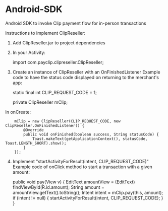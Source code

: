 Android-SDK
===========

Android SDK to invoke Clip payment flow for in-person transactions


Instructions to implement ClipReseller:

1. Add ClipReseller.jar to project dependencies
  
2. In your Activity:
  
    import com.payclip.clipreseller.ClipReseller;

3. Create an instance of ClipReseller with an OnFinishedListener
  Example code to have the status code displayed on returning to the merchant's app:

      static final int CLIP_REQUEST_CODE = 1;
      
      private ClipReseller mClip;
    
  In onCreate:

        mClip = new ClipReseller(CLIP_REQUEST_CODE, new ClipReseller.OnFinishedListener() {
            @Override
            public void onFinished(boolean success, String statusCode) {
                Toast.makeText(getApplicationContext(), statusCode, Toast.LENGTH_SHORT).show();
            }
        });

4. Implement "startActivityForResult(intent, CLIP_REQUEST_CODE)"
  Example code of onClick method to start a transaction with a given amount:

      public void pay(View v) {
          EditText amountView = (EditText) findViewById(R.id.amount);
          String amount = amountView.getText().toString();
          Intent intent = mClip.pay(this, amount);
          if (intent != null) {
              startActivityForResult(intent, CLIP_REQUEST_CODE);
          }
      }
